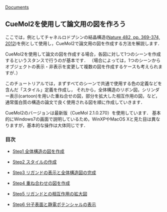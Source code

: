 [Documents](../Documents)

## CueMol2を使用して論文用の図を作ろう

ここでは，例としてチャネルロドプシンの結晶構造([Nature 482, pp. 369-374, 2012](http://www.nature.com/nature/journal/v482/n7385/full/nature10870.html))を例として使用し，CueMol2で論文用の図を作成する方法を解説します．

CueMol2を使用して論文の図を作成する場合，各図に対して1つのシーンを作成するというスタンスで行うのが基本です．
（場合によっては，1つのシーンからオブジェクトの表示・非表示を変更して複数の図を作成するケースも考えられますが．）

このチュートリアルでは，まずすべてのシーンで共通で使用する色の定義などを含んだ「スタイル」定義を作成し，
それから，全体構造のリボン図，シリンダー表示(cartoon)を用いた重ね合せの図，部分を拡大した相互作用の図，など，
通常蛋白質の構造の論文で良く使用される図を順に作成していきます．

CueMol2のバージョンは最新版（CueMol 2.1.0.270）を使用しています．
基本的にWindows7の画面で説明しているため，WinXPやMacOS Xと見た目は異なりますが，基本的な操作は大体同じです．

### 目次

- [Step1 全体構造の図を作成](../Documents/CueMol2Tutorial2013/Step1)

- [Step2 スタイルの作成](../Documents/CueMol2Tutorial2013/Step2)

- [Step3 リガンドの表示と全体構造図の完成](../Documents/CueMol2Tutorial2013/Step3)

- [Step4 重ね合わせの図を作成](../Documents/CueMol2Tutorial2013/Step4)

- [Step5 リガンドとの相互作用の拡大図](../Documents/CueMol2Tutorial2013/Step5)

- [Step6 分子表面と静電ポテンシャルの表示](../Documents/CueMol2Tutorial2013/Step6)
